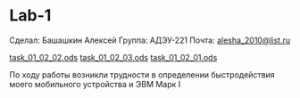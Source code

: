 # Lab-1
Сделал: Башашкин Алексей
Группа: АДЭУ-221
Почта: alesha_2010@list.ru

[task_01_02_02.ods](https://github.com/Bashashkin/Lab-1/files/9527442/task_01_02_02.ods)
[task_01_02_03.ods](https://github.com/Bashashkin/Lab-1/files/9527444/task_01_02_03.ods)
[task_01_02_01.ods](https://github.com/Bashashkin/Lab-1/files/9527550/task_01_02_01.ods)

По ходу работы возникли трудности в определении быстродействия моего мобильного устройства и ЭВМ Марк I
